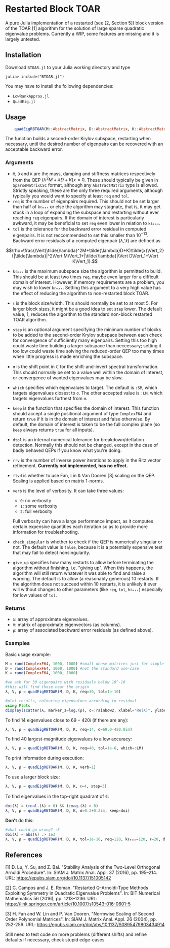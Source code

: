 # Restarted Block TOAR
A pure Julia implementation of a restarted (see [2, Section 5]) block version of the TOAR [1] algorithm for the solution of large sparse quadratic eigenvalue problems. Currently a WIP, some features are missing and it is largely untested.

## Installation
Download `BTOAR.jl` to your Julia working directory and type
```julia-repl
julia> include("BTOAR.jl")
```
You may have to install the following dependencies:
  - `LowRankApprox.jl`
  - `QuadEig.jl`

## Usage
```julia
    quadEigRBTOAR(M::AbstractMatrix, D::AbstractMatrix, K::AbstractMatrix; req::Int=100, tol::Float64=1e-12, kℓₘₐₓ::Int, ℓ::Int, step::Int=10, σ::Union{Float64,ComplexF64}=0.0+0.0im, which::Symbol=:SM, keep::Function=every, dtol::Float64=1e-10, rrv::Int=0, flvd::Bool=true, verb::Int=0, check_singular::Bool=false, give_up::Int=10)
```
The function builds a second-order Krylov subspace, restarting when necessary, until the desired number of eigenpairs can be recovered with an acceptable backward error.

### Arguments
  - `M`, `D` and `K` are the mass, damping and stiffness matrices respectively from the QEP $(\lambda^2M+\lambda D+K)x=0$. These should typically be given in `SparseMatrixCSC` format, although any `AbstractMatrix` type is allowed. Strictly speaking, these are the only three required arguments, although typically you would want to specify at least `req` and `tol`.
  - `req` is the number of eigenpairs required. This should not be set larger than half of `kℓₘₐₓ` or else the algorithm may stagnate, that is, it may get stuck in a loop of expanding the subspace and restarting without ever reaching `req` eigenpairs. If the domain of interest is particularly awkward, it may be beneficial to set `req` even lower in relation to `kℓₘₐₓ`.
  - `tol` is the tolerance for the backward error residual in computed eigenpairs. It is not reccommended to set this smaller than $10^{-13}$. Backward error residuals of a computed eigenpair $(\tilde{\lambda},\tilde{x})$ are defined as

$$\rho=\frac{\Vert(\tilde{\lambda}^2M+\tilde{\lambda}D+K)\tilde{x}\Vert_2}{|\tilde{\lambda}|^2\Vert M\Vert_1+|\tilde{\lambda}|\Vert D\Vert_1+\Vert K\Vert_1}.$$

  - `kℓₘₐₓ` is the maximum subspace size the algorithm is permitted to build. This should be at least two times `req`, maybe even larger for a difficult domain of interest. However, if memory requirements are a problem, you may wish to lower `kℓₘₐₓ`. Setting this argument to a very high value has the effect of reducing the algorithm to non-restarted block TOAR.
  - `ℓ` is the block size/width. This should normally be set to at most 5. For larger block sizes, it might be a good idea to set `step` lower. The default value, 1, reduces the algorithm to the standard non-block restarted TOAR algorithm.
  - `step` is an optional argument specifying the minimum number of blocks to be added to the second-order Krylov subspace between each check for convergence of sufficiently many eigenpairs. Setting this too high could waste time building a larger subspace than neccessary; setting it too low could waste time solving the reduced-order QEP too many times when little progress is made enriching the subspace.
  - `σ` is the shift point in $\mathbb{C}$ for the shift-and-invert spectral transformation. This should normally be set to a value well within the domain of interest, or convergence of wanted eigenvalues may be slow.
  - `which` specifies which eigenvalues to target. The default is `:SM`, which targets eigenvalues closest to `σ`. The other accepted value is `:LM`, which targets eigenvalues furthest from `σ`.
  - `keep` is the function that specifies the domain of interest. This function should accept a single positional argument of type `ComplexF64` and return `true` if it is in the domain of interest and false otherwise. By default, the domain of interest is taken to be the full complex plane (so `keep` always returns `true` for all inputs).
  - `dtol` is an internal numerical tolerance for breakdown/deflation detection. Normally this should not be changed, except in the case of badly behaved QEPs if you know what you're doing.
  - `rrv` is the number of inverse power iterations to apply in the Ritz vector refinement. **Currently not implemented, has no effect.**
  - `flvd` is whether to use Fan, Lin & Van Dooren [3] scaling on the QEP. Scaling is applied based on matrix 1-norms.
  - `verb` is the level of verbosity. It can take three values:
    - `0`: no verbosity
    - `1`: some verbosity
    - `2`: full verbosity

    Full verbosity can have a large performance impact, as it computes certain expensive quantities each iteration so as to provide more information for troubleshooting.
  - `check_singular` is whether to check if the QEP is numerically singular or not. The default value is `false`, because it is a potentially expensive test that may fail to detect nonsingularity.
  - `give_up` specifies how many restarts to allow before terminating the algorithm without finishing, i.e. "giving up". When this happens, the algorithm will still return whatever it was able to find and raise a warning. The default is to allow (a reasonably generous) 10 restarts. If the algorithm does not succeed within 10 restarts, it is unlikely it ever will without changes to other parameters (like `req`, `tol`, `kℓₘₐₓ`) especially for low values of `tol`.

### Returns
  - `λ`: array of approximate eigenvalues.
  - `V`: matrix of approximate eigenvectors (as columns).
  - `ρ`: array of associated backward error residuals (as defined above).

### Examples
Basic usage example:
```julia
M = rand(ComplexF64, 1000, 1000) #small dense matrices just for simple demonstration,
D = rand(ComplexF64, 1000, 1000) #not the standard use-case
K = rand(ComplexF64, 1000, 1000)

#we ask for 30 eigenpairs with residuals below 10^-10
#this will find those near the origin
λ, V, ρ = quadEigRBTOAR(M, D, K, req=30, tol=1e-10)

#plot results, colouring eigenvalues according to residual
using Plots
display(scatter(λ, marker_z=log.(ρ), c=:rainbow2, xlabel="Re(λ)", ylabel="Im(λ)", legend=false))
```
To find 14 eigenvalues close to $69-420i$ (if there are any):
```julia
λ, V, ρ = quadEigRBTOAR(M, D, K, req=14, σ=69.0-420.0im)
```
To find 40 largest-magnitude eigenvalues to a low accuracy:
```julia
λ, V, ρ = quadEigRBTOAR(M, D, K, req=40, tol=1e-6, which=:LM)
```
To print information during execution:
```julia
λ, V, ρ = quadEigRBTOAR(M, D, K, verb=1)
```
To use a larger block size:
```julia
λ, V, ρ = quadEigRBTOAR(M, D, K, ℓ=4, step=3)
```
To find eigenvalues in the top-right quadrant of $\mathbb{C}$:
```julia
doi(λ) = (real.(λ) > 0) && (imag.(λ) > 0)
λ, V, ρ = quadEigRBTOAR(M, D, K, σ=0.2+0.2im, keep=doi)
```
**Don't** do this:
```julia
#what could go wrong? :3
doi(λ) = abs(λ) .> 1e3
λ, V, ρ = quadEigRBTOAR(M, D, K, tol=1e-16, req=120, kℓₘₐₓ=120, ℓ=20, dtol=1e-3, keep=doi)
```

## References
[1] D. Lu, Y. Su, and Z. Bai. "Stability Analysis of the Two-Level Orthogonal Arnoldi Procedure". In: SIAM J. Matrix Anal. Appl. 37 (2016), pp. 195–214. URL: https://epubs.siam.org/doi/10.1137/151005142

[2] C. Campos and J. E. Roman. "Restarted Q-Arnoldi-Type Methods Exploiting Symmetry in Quadratic Eigenvalue Problems". In: BIT Numerical Mathematics 56 (2016), pp. 1213–1236. URL: https://link.springer.com/article/10.1007/s10543-016-0601-5

[3] H. Fan and W. Lin and P. Van Dooren. "Normwise Scaling of Second Order Polynomial Matrices". In: SIAM J. Matrix Anal. Appl. 26 (2004), pp. 252-256. URL: https://epubs.siam.org/doi/abs/10.1137/S0895479803434914

Still need to test code on more problems (different shifts) and refine defaults if necessary, check stupid edge-cases

